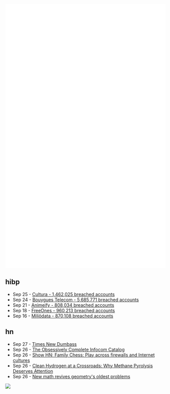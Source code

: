 ![Metrics](https://raw.githubusercontent.com/phixion/phixion/master/metrics.svg)

## hibp

<!--
for https://github.com/phixion/phixion/blob/main/.github/workflows/feeds.yml
-->
<!--START_SECTION:haveibeenpwnd-->
- Sep 25 - [Cultura - 1,462,025 breached accounts](https://haveibeenpwned.com/Breach/Cultura)
- Sep 24 - [Bouygues Telecom - 5,685,771 breached accounts](https://haveibeenpwned.com/Breach/BouyguesTelecom)
- Sep 21 - [Animeify - 808,034 breached accounts](https://haveibeenpwned.com/Breach/Animeify)
- Sep 18 - [FreeOnes - 960,213 breached accounts](https://haveibeenpwned.com/Breach/FreeOnes)
- Sep 16 - [Miljödata - 870,108 breached accounts](https://haveibeenpwned.com/Breach/Miljodata)
<!--END_SECTION:haveibeenpwnd-->

## hn

<!--
for https://github.com/phixion/phixion/blob/main/.github/workflows/feeds.yml
-->
<!--START_SECTION:hn-->
- Sep 27 - [Times New Dumbass](https://timesnewdumbass.co/)
- Sep 26 - [The Obsessively Complete Infocom Catalog](https://eblong.com/infocom/)
- Sep 26 - [Show HN: Family Chess: Play across firewalls and Internet cultures](https://github.com/kelvinq/family-chess)
- Sep 26 - [Clean Hydrogen at a Crossroads: Why Methane Pyrolysis Deserves Attention](https://www.c2es.org/2025/09/clean-hydrogen-at-a-crossroads-why-methane-pyrolysis-deserves-attention/)
- Sep 26 - [New math revives geometry's oldest problems](https://www.quantamagazine.org/new-math-revives-geometrys-oldest-problems-20250926/)
<!--END_SECTION:hn-->

<!--
for https://yhype.me
-->
![](https://hit.yhype.me/github/profile?user_id=13013670)
